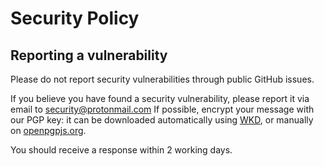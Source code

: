 # Security Policy

## Reporting a vulnerability

Please do not report security vulnerabilities through public GitHub issues.

If you believe you have found a security vulnerability, please report it via email to security@protonmail.com
If possible, encrypt your message with our PGP key: it can be downloaded automatically using [WKD](https://wiki.gnupg.org/WKD), or manually on [openpgpjs.org](https://openpgpjs.org/.well-known/openpgpkey/hu/t5s8ztdbon8yzntexy6oz5y48etqsnbb?l=security).

You should receive a response within 2 working days.
